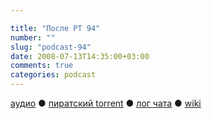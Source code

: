 ```yaml
---

title: "После РТ 94"
number: ""
slug: "podcast-94"
date: 2008-07-13T14:35:00+03:00
comments: true
categories: podcast
---
```

[аудио](http://cdn.radio-t.com/rt94post.mp3) ● [пиратский torrent](http://pirates.radio-t.com/torrents/rt94post.mp3.torrent) ● [лог чата](http://chat.radio-t.com/logs/radio-t-94.html) ● [wiki](http://wiki.radio-t.com/%D0%9F%D0%BE%D1%81%D0%BB%D0%B5_%D0%A0%D0%A2_94)<audio src="http://cdn.radio-t.com/rt94post.mp3" preload="none">
